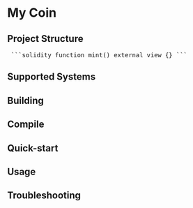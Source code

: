 # My Coin

## Project Structure

<pre> ```solidity function mint() external view {} ``` </pre>

## Supported Systems

## Building

## Compile

## Quick-start

## Usage

## Troubleshooting
 